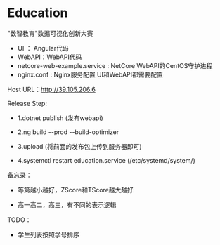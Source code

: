# Education

"数智教育"数据可视化创新大赛

- UI ： Angular代码
- WebAPI：WebAPI代码
- netcore-web-example.service : NetCore WebAPI的CentOS守护进程
- nginx.conf : Nginx服务配置 UI和WebAPI都需要配置

Host URL：<http://39.105.206.6>

Release Step:

- 1.dotnet publish (发布webapi)

- 2.ng build --prod --build-optimizer

- 3.upload (将前面的发布包上传到服务器即可)

- 4.systemctl restart education.service (/etc/systemd/system/)

备忘录：

- 等第越小越好，ZScore和TScore越大越好

- 高一高二，高三，有不同的表示逻辑

TODO：

- 学生列表按照学号排序